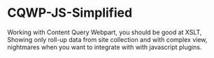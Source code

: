 CQWP-JS-Simplified
==================

Working with Content Query Webpart, you should be good at XSLT, Showing only roll-up data from site collection and with complex view, nightmares when you want to integrate with with javascript plugins.
